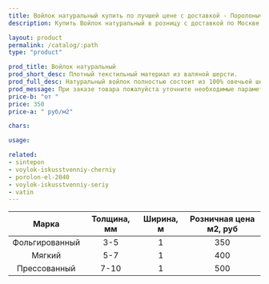 ```yaml
---
title: Войлок натуральный купить по лучшей цене с доставкой - Поролоныч
description: Купить Войлок натуральный в розницу с доставкой по Москве в интернет-магазине Поролоныча.

layout: product
permalink: /catalog/:path
type: "product"

prod_title: Войлок натуральный
prod_short_desc: Плотный текстильный материал из валяной шерсти.
prod_full_desc: Натуральный войлок полностью состоит из 100% овечьей шерсти, обладает отличными теплоизоляционными качествами, воздухопроницаемый. Используется для теплоизоляции, прокладок, при изготовлении мебели.
prod_message: При заказе товара пожалуйста уточните необходимые параметры (марку и количество).
price-b: "от "
price: 350
price-a: " руб/м2"

chars:

usage:

related:
- sintepon
- voylok-iskusstvenniy-cherniy
- porolon-el-2040
- voylok-iskusstvenniy-seriy
- vatin
---
```

| Марка | Толщина, мм | Ширина, м | Розничная цена м2, руб |
|:--:|:--:|:--:|:--:|
|Фольгированный|3-5|1|350|
|Мягкий|5-7|1|400|
|Прессованный|7-10|1|500|
